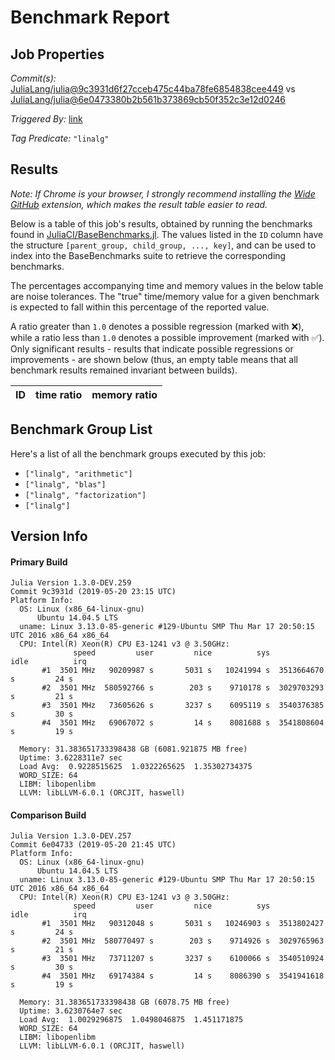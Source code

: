 # Benchmark Report

## Job Properties

*Commit(s):* [JuliaLang/julia@9c3931d6f27cceb475c44ba78fe6854838cee449](https://github.com/JuliaLang/julia/commit/9c3931d6f27cceb475c44ba78fe6854838cee449) vs [JuliaLang/julia@6e0473380b2b561b373869cb50f352c3e12d0246](https://github.com/JuliaLang/julia/commit/6e0473380b2b561b373869cb50f352c3e12d0246)

*Triggered By:* [link](https://github.com/JuliaLang/julia/pull/32097#issuecomment-494182435)

*Tag Predicate:* `"linalg"`

## Results

*Note: If Chrome is your browser, I strongly recommend installing the [Wide GitHub](https://chrome.google.com/webstore/detail/wide-github/kaalofacklcidaampbokdplbklpeldpj?hl=en)
extension, which makes the result table easier to read.*

Below is a table of this job's results, obtained by running the benchmarks found in
[JuliaCI/BaseBenchmarks.jl](https://github.com/JuliaCI/BaseBenchmarks.jl). The values
listed in the `ID` column have the structure `[parent_group, child_group, ..., key]`,
and can be used to index into the BaseBenchmarks suite to retrieve the corresponding
benchmarks.

The percentages accompanying time and memory values in the below table are noise tolerances. The "true"
time/memory value for a given benchmark is expected to fall within this percentage of the reported value.

A ratio greater than `1.0` denotes a possible regression (marked with :x:), while a ratio less
than `1.0` denotes a possible improvement (marked with :white_check_mark:). Only significant results - results
that indicate possible regressions or improvements - are shown below (thus, an empty table means that all
benchmark results remained invariant between builds).

| ID | time ratio | memory ratio |
|----|------------|--------------|

## Benchmark Group List

Here's a list of all the benchmark groups executed by this job:

- `["linalg", "arithmetic"]`
- `["linalg", "blas"]`
- `["linalg", "factorization"]`
- `["linalg"]`

## Version Info

#### Primary Build

```
Julia Version 1.3.0-DEV.259
Commit 9c3931d (2019-05-20 23:15 UTC)
Platform Info:
  OS: Linux (x86_64-linux-gnu)
      Ubuntu 14.04.5 LTS
  uname: Linux 3.13.0-85-generic #129-Ubuntu SMP Thu Mar 17 20:50:15 UTC 2016 x86_64 x86_64
  CPU: Intel(R) Xeon(R) CPU E3-1241 v3 @ 3.50GHz: 
              speed         user         nice          sys         idle          irq
       #1  3501 MHz   90209987 s       5031 s   10241994 s  3513664670 s         24 s
       #2  3501 MHz  580592766 s        203 s    9710178 s  3029703293 s         21 s
       #3  3501 MHz   73605626 s       3237 s    6095119 s  3540376385 s         30 s
       #4  3501 MHz   69067072 s         14 s    8081688 s  3541808604 s         19 s
       
  Memory: 31.383651733398438 GB (6081.921875 MB free)
  Uptime: 3.6228311e7 sec
  Load Avg:  0.9228515625  1.0322265625  1.35302734375
  WORD_SIZE: 64
  LIBM: libopenlibm
  LLVM: libLLVM-6.0.1 (ORCJIT, haswell)

```

#### Comparison Build

```
Julia Version 1.3.0-DEV.257
Commit 6e04733 (2019-05-20 21:45 UTC)
Platform Info:
  OS: Linux (x86_64-linux-gnu)
      Ubuntu 14.04.5 LTS
  uname: Linux 3.13.0-85-generic #129-Ubuntu SMP Thu Mar 17 20:50:15 UTC 2016 x86_64 x86_64
  CPU: Intel(R) Xeon(R) CPU E3-1241 v3 @ 3.50GHz: 
              speed         user         nice          sys         idle          irq
       #1  3501 MHz   90312048 s       5031 s   10246903 s  3513802427 s         24 s
       #2  3501 MHz  580770497 s        203 s    9714926 s  3029765963 s         21 s
       #3  3501 MHz   73711207 s       3237 s    6100066 s  3540510924 s         30 s
       #4  3501 MHz   69174384 s         14 s    8086390 s  3541941618 s         19 s
       
  Memory: 31.383651733398438 GB (6078.75 MB free)
  Uptime: 3.6230764e7 sec
  Load Avg:  1.0029296875  1.0498046875  1.451171875
  WORD_SIZE: 64
  LIBM: libopenlibm
  LLVM: libLLVM-6.0.1 (ORCJIT, haswell)

```
